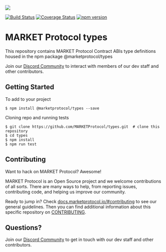 <img src="https://github.com/MARKETProtocol/MARKETProtocol/blob/develop/assets/MARKETProtocol-Dark.png?raw=true" align="middle">


[![Build Status](https://travis-ci.org/MARKETProtocol/types.svg?branch=develop)](https://travis-ci.org/MARKETProtocol/types) [![Coverage Status](https://coveralls.io/repos/github/MARKETProtocol/types/badge.svg?branch=develop&service=github)](https://coveralls.io/github/MARKETProtocol/types?branch=develop) [![npm version](https://badge.fury.io/js/%40marketprotocol%2Ftypes.svg)](https://badge.fury.io/js/%40marketprotocol%2Ftypes)

# MARKET Protocol types

This repository contains MARKET Protocol Contract ABIs type definitions housed in the npm package @marketprotocol/types 

Join our [Discord Community](https://marketprotocol.io/discord) to interact with members of our dev staff and other contributors.

## Getting Started

To add to your project
```shell
$ npm install @marketprotocol/types --save
```

Cloning repo and running tests

```shell
$ git clone https://github.com/MARKETProtocol/types.git  # clone this repository
$ cd types
$ npm install
$ npm run test 
```

## Contributing

Want to hack on MARKET Protocol? Awesome!

MARKET Protocol is an Open Source project and we welcome contributions of all sorts. There are many ways to help, from reporting issues, contributing code, and helping us improve our community.

Ready to jump in? Check [docs.marketprotocol.io/#contributing](https://docs.marketprotocol.io/#contributing) to see our general guidelines. Then you can find additional information about this specific repository on [CONTRIBUTING](https://github.com/MARKETProtocol/types/blob/develop/.github/CONTRIBUTING.md).

## Questions?

Join our [Discord Community](https://marketprotocol.io/discord) to get in touch with our dev staff and other contributors.
